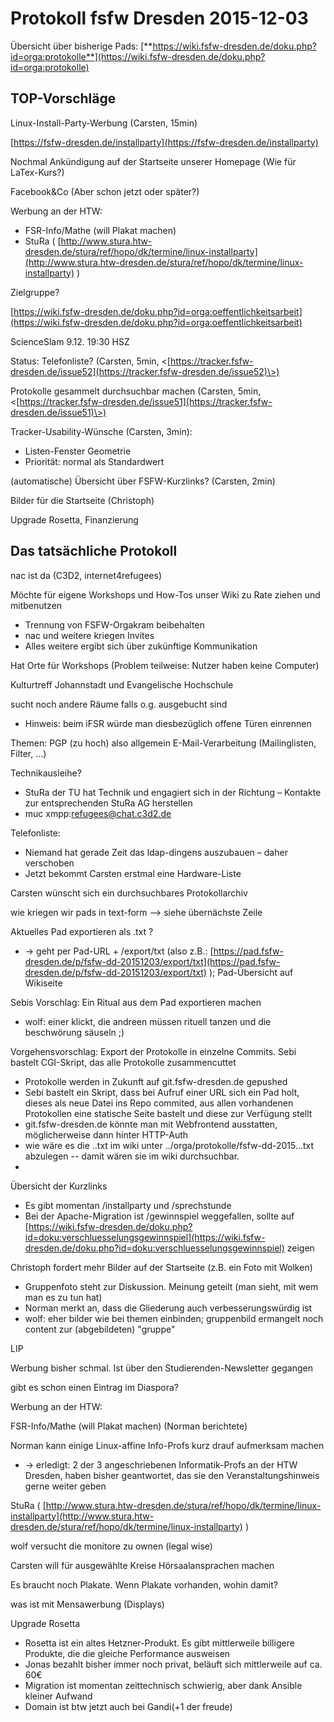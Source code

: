 Protokoll fsfw Dresden 2015-12-03
=================================

Übersicht über bisherige Pads:
[**https://wiki.fsfw-dresden.de/doku.php?id=orga:protokolle**](https://wiki.fsfw-dresden.de/doku.php?id=orga:protokolle)  

TOP-Vorschläge
--------------

  

Linux-Install-Party-Werbung (Carsten, 15min)

[https://fsfw-dresden.de/installparty](https://fsfw-dresden.de/installparty)

Nochmal Ankündigung auf der Startseite unserer Homepage (Wie für
LaTex-Kurs?)

Facebook&Co (Aber schon jetzt oder später?)

Werbung an der HTW:

-   FSR-Info/Mathe (will Plakat machen)
-   StuRa (
    [http://www.stura.htw-dresden.de/stura/ref/hopo/dk/termine/linux-installparty](http://www.stura.htw-dresden.de/stura/ref/hopo/dk/termine/linux-installparty)
    )

Zielgruppe?

[https://wiki.fsfw-dresden.de/doku.php?id=orga:oeffentlichkeitsarbeit](https://wiki.fsfw-dresden.de/doku.php?id=orga:oeffentlichkeitsarbeit)

ScienceSlam 9.12. 19:30 HSZ

Status: Telefonliste? (Carsten, 5min,
<[https://tracker.fsfw-dresden.de/issue52](https://tracker.fsfw-dresden.de/issue52)\>)

Protokolle gesammelt durchsuchbar machen (Carsten, 5min,
<[https://tracker.fsfw-dresden.de/issue51](https://tracker.fsfw-dresden.de/issue51)\>)

Tracker-Usability-Wünsche (Carsten, 3min):

-   Listen-Fenster Geometrie
-   Priorität: normal als Standardwert

(automatische) Übersicht über FSFW-Kurzlinks? (Carsten, 2min)

Bilder für die Startseite (Christoph)

Upgrade Rosetta, Finanzierung

  

Das tatsächliche Protokoll
--------------------------

  

nac ist da (C3D2, internet4refugees)

Möchte für eigene Workshops und How-Tos unser Wiki zu Rate ziehen und
mitbenutzen

-   Trennung von FSFW-Orgakram beibehalten
-   nac und weitere kriegen Invites
-   Alles weitere ergibt sich über zukünftige Kommunikation

Hat Orte für Workshops (Problem teilweise: Nutzer haben keine Computer)

Kulturtreff Johannstadt und Evangelische Hochschule

sucht noch andere Räume falls o.g. ausgebucht sind

-   Hinweis: beim iFSR würde man diesbezüglich offene Türen einrennen

Themen: PGP (zu hoch) also allgemein E-Mail-Verarbeitung (Mailinglisten,
Filter, ...)

Technikausleihe?

-   StuRa der TU hat Technik und engagiert sich in der Richtung –
    Kontakte zur entsprechenden StuRa AG herstellen
-   muc xmpp:refugees@chat.c3d2.de

Telefonliste:

-   Niemand hat gerade Zeit das ldap-dingens auszubauen – daher
    verschoben
-   Jetzt bekommt Carsten erstmal eine Hardware-Liste

Carsten wünscht sich ein durchsuchbares Protokollarchiv

wie kriegen wir pads in text-form --\> siehe übernächste Zeile

Aktuelles Pad exportieren als .txt ?

-   -\> geht per Pad-URL + /export/txt (also z.B.:
    [https://pad.fsfw-dresden.de/p/fsfw-dd-20151203/export/txt](https://pad.fsfw-dresden.de/p/fsfw-dd-20151203/export/txt)
    ); Pad-Übersicht auf Wikiseite

Sebis Vorschlag: Ein Ritual aus dem Pad exportieren machen

-   wolf: einer klickt, die andreen müssen rituell tanzen und die
    beschwörung säuseln ;)

Vorgehensvorschlag: Export der Protokolle in einzelne Commits. Sebi
bastelt CGI-Skript, das alle Protokolle zusammencuttet

-   Protokolle werden in Zukunft auf git.fsfw-dresden.de gepushed
-   Sebi bastelt ein Skript, dass bei Aufruf einer URL sich ein Pad
    holt, dieses als neue Datei ins Repo commited, aus allen vorhandenen
    Protokollen eine statische Seite bastelt und diese zur Verfügung
    stellt
-   git.fsfw-dresden.de könnte man mit Webfrontend ausstatten,
    möglicherweise dann hinter HTTP-Auth
-   wie wäre es die ..txt im wiki unter
    ../orga/protokolle/fsfw-dd-2015...txt abzulegen -- damit wären sie
    im wiki durchsuchbar.
-     

Übersicht der Kurzlinks

-   Es gibt momentan /installparty und /sprechstunde
-   Bei der Apache-Migration ist /gewinnspiel weggefallen, sollte auf
    [https://wiki.fsfw-dresden.de/doku.php?id=doku:verschluesselungsgewinnspiel](https://wiki.fsfw-dresden.de/doku.php?id=doku:verschluesselungsgewinnspiel)
    zeigen

Christoph fordert mehr Bilder auf der Startseite (z.B. ein Foto mit
Wolken)

-   Gruppenfoto steht zur Diskussion. Meinung geteilt (man sieht, mit
    wem man es zu tun hat)
-   Norman merkt an, dass die Gliederung auch verbesserungswürdig ist
-   wolf: eher bilder wie bei themen einbinden; gruppenbild ermangelt
    noch content zur (abgebildeten) "gruppe"

LIP

Werbung bisher schmal. Ist über den Studierenden-Newsletter gegangen

gibt es schon einen Eintrag im Diaspora?

Werbung an der HTW:

FSR-Info/Mathe (will Plakat machen) (Norman berichtete)

Norman kann einige Linux-affine Info-Profs kurz drauf aufmerksam machen

-   -\> erledigt: 2 der 3 angeschriebenen Informatik-Profs an der HTW
    Dresden, haben bisher geantwortet, das sie den Veranstaltungshinweis
    gerne weiter geben

StuRa (
[http://www.stura.htw-dresden.de/stura/ref/hopo/dk/termine/linux-installparty](http://www.stura.htw-dresden.de/stura/ref/hopo/dk/termine/linux-installparty)
)

wolf versucht die monitore zu ownen (legal wise)

Carsten will für ausgewählte Kreise Hörsaalansprachen machen

Es braucht noch Plakate. Wenn Plakate vorhanden, wohin damit?

was ist mit Mensawerbung (Displays)

Upgrade Rosetta

-   Rosetta ist ein altes Hetzner-Produkt. Es gibt mittlerweile
    billigere Produkte, die die gleiche Performance ausweisen
-   Jonas bezahlt bisher immer noch privat, beläuft sich mittlerweile
    auf ca. 60€
-   Migration ist momentan zeittechnisch schwierig, aber dank Ansible
    kleiner Aufwand
-   Domain ist btw jetzt auch bei Gandi(+1 der freude)

